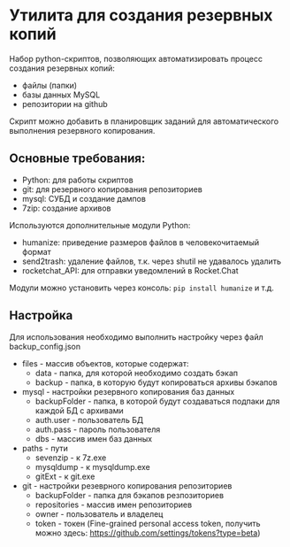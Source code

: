 # Утилита для создания резервных копий 
Набор python-скриптов, позволяющих автоматизировать процесс создания резервных копий:
- файлы (папки)
- базы данных MySQL
- репозитории на github

Скрипт можно добавить в планировщик заданий для автоматического выполнения резервного копирования.

## Основные требования:
- Python: для работы скриптов
- git: для резервного копирования репозиториев
- mysql: СУБД и создание дампов
- 7zip: создание архивов

Используются дополнительные модули Python:
- humanize: приведение размеров файлов в человекочитаемый формат
- send2trash: удаление файлов, т.к. через shutil не удавалось удалить
- rocketchat_API: для отправки уведомлений в Rocket.Chat

Модули можно установить через консоль:
`pip install humanize` и т.д.

## Настройка
Для использования необходимо выполнить настройку через файл backup_config.json
- files - массив объектов, которые содержат:
  - data - папка, для которой необходимо создать бэкап
  - backup - папка, в которую будут копироваться архивы бэкапов
- mysql  - настройки резервного копирования баз данных
  - backupFolder - папка, в которой будут создаваться подпаки для каждой БД с архивами
  - auth.user - пользователь БД
  - auth.pass - пароль пользователя
  - dbs - массив имен баз данных
- paths - пути
  - sevenzip - к 7z.exe
  - mysqldump - к mysqldump.exe
  - gitExt - к git.exe
- git - настройки резеврного копирования репозиториев
  - backupFolder - папка для бэкапов резпозиториев
  - repositories - массив имен репозиториев
  - owner - пользователь и владелец
  - token - токен (Fine-grained personal access token, получить можно здесь: https://github.com/settings/tokens?type=beta)
